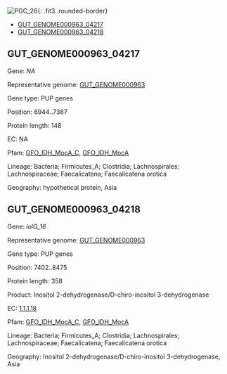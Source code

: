 ![PGC_26](../static/images/Clusters_figure/PGC_26.jpg){: .fit3 .rounded-border}

<ul id="myTab" class="nav nav-tabs">
  <li class="active">
        <a href="#tab1" data-toggle="tab">GUT_GENOME000963_04217</a>
  </li>
<li><a href="#tab2" data-toggle="tab">GUT_GENOME000963_04218</a></li>
</ul>

<div id="myTabContent" class="tab-content">
  <div class="tab-pane fade in active" id="tab1">

<h2 id="GUT_GENOME000963_04217">GUT_GENOME000963_04217</h2>
<p>Gene: <em>NA</em>
<p>Representative genome: <a href="https://www.ebi.ac.uk/metagenomics/genomes/MGYG-HGUT-00176">GUT_GENOME000963</a></p>
<p>Gene type: PUP genes</p>
<p>Position: 6944..7387</p>
<p>Protein length: 148</p>
<p>EC: NA</p>
<p>Pfam: <a href="http://pfam.xfam.org/family/GFO_IDH_MocA_C">GFO_IDH_MocA_C</a>, <a href="http://pfam.xfam.org/family/GFO_IDH_MocA">GFO_IDH_MocA</a></p>
<p>Lineage: Bacteria; Firmicutes_A; Clostridia; Lachnospirales; Lachnospiraceae; Faecalicatena; Faecalicatena orotica</p>
<p>Geography: hypothetical protein, Asia</p>
  </div>

  <div class="tab-pane fade" id="tab2">

<h2 id="GUT_GENOME000963_04218">GUT_GENOME000963_04218</h2>
<p>Gene: <em>iolG_16</em></p>
<p>Representative genome: <a href="https://www.ebi.ac.uk/metagenomics/genomes/MGYG-HGUT-00176">GUT_GENOME000963</a></p>
<p>Gene type: PUP genes</p>
<p>Position: 7402..8475</p>
<p>Protein length: 358</p>
<p>Product: Inositol 2-dehydrogenase/D-chiro-inositol 3-dehydrogenase</p>
<p>EC: <a href="https://www.brenda-enzymes.org/enzyme.php?ecno=1.1.1.18">1.1.1.18</a></p>
<p>Pfam: <a href="http://pfam.xfam.org/family/GFO_IDH_MocA_C">GFO_IDH_MocA_C</a>, <a href="http://pfam.xfam.org/family/GFO_IDH_MocA">GFO_IDH_MocA</a></p>
<p>Lineage: Bacteria; Firmicutes_A; Clostridia; Lachnospirales; Lachnospiraceae; Faecalicatena; Faecalicatena orotica</p>
<p>Geography: Inositol 2-dehydrogenase/D-chiro-inositol 3-dehydrogenase, Asia</p>

  </div>
</div>

